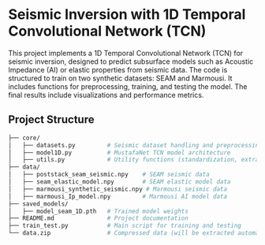 # Seismic Inversion with 1D Temporal Convolutional Network (TCN)

This project implements a 1D Temporal Convolutional Network (TCN) for seismic inversion, designed to predict subsurface models such as Acoustic Impedance (AI) or elastic properties from seismic data. The code is structured to train on two synthetic datasets: SEAM and Marmousi. It includes functions for preprocessing, training, and testing the model. The final results include visualizations and performance metrics.

## Project Structure

```bash
├── core/
│   ├── datasets.py         # Seismic dataset handling and preprocessing
│   ├── model1D.py          # MustafaNet TCN model architecture
│   ├── utils.py            # Utility functions (standardization, extraction)
├── data/
│   ├── poststack_seam_seismic.npy    # SEAM seismic data
│   ├── seam_elastic_model.npy        # SEAM elastic model data
│   ├── marmousi_synthetic_seismic.npy # Marmousi seismic data
│   ├── marmousi_Ip_model.npy         # Marmousi AI model data
├── saved_models/
│   ├── model_seam_1D.pth   # Trained model weights
├── README.md               # Project documentation
├── train_test.py           # Main script for training and testing
└── data.zip                # Compressed data (will be extracted automatically)
